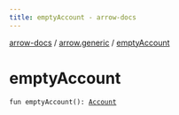 ```yaml
---
title: emptyAccount - arrow-docs
---
```


[arrow-docs](../index.html) / [arrow.generic](index.html) / [emptyAccount](./empty-account.html)

# emptyAccount

`fun emptyAccount(): `[`Account`](-account/index.html)